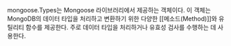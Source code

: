 mongoose.Types는 Mongoose 라이브러리에서 제공하는 객체이다.
이 객체는 MongoDB의 데이터 타입을 처리하고 변환하기 위한 다양한 [[메소드(Method)]]와 유틸리티 함수를 제공한다. 주로 데이터 타입을 처리하거나 유효성 검사를 수행하는 데 사용한다.
